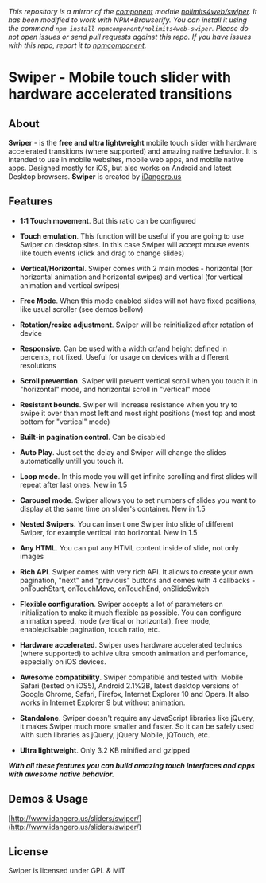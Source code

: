 *This repository is a mirror of the [component](http://component.io) module [nolimits4web/swiper](http://github.com/nolimits4web/swiper). It has been modified to work with NPM+Browserify. You can install it using the command `npm install npmcomponent/nolimits4web-swiper`. Please do not open issues or send pull requests against this repo. If you have issues with this repo, report it to [npmcomponent](https://github.com/airportyh/npmcomponent).*
# Swiper - Mobile touch slider with hardware accelerated transitions

## About

**Swiper** \- is the **free and ultra lightweight** mobile touch slider with hardware accelerated transitions (where supported) and amazing native behavior. It is intended to use in mobile websites, mobile web apps, and mobile native apps. Designed mostly for iOS, but also works on Android and latest Desktop browsers. **Swiper** is created by [iDangero.us][1]



## Features

  * **1:1 Touch movement**. But this ratio can be configured

  * **Touch emulation**. This function will be useful if you are going to use Swiper on desktop sites. In this case Swiper will accept mouse events like touch events (click and drag to change slides)

  * **Vertical/Horizontal**. Swiper comes with 2 main modes - horizontal (for horizontal animation and horizontal swipes) and vertical (for vertical animation and vertical swipes)

  * **Free Mode**. When this mode enabled slides will not have fixed positions, like usual scroller (see demos bellow)

  * **Rotation/resize adjustment**. Swiper will be reinitialized after rotation of device

  * **Responsive**. Can be used with a width or/and height defined in percents, not fixed. Useful for usage on devices with a different resolutions

  * **Scroll prevention**. Swiper will prevent vertical scroll when you touch it in "horizontal" mode, and horizontal scroll in "vertical" mode

  * **Resistant bounds**. Swiper will increase resistance when you try to swipe it over than most left and most right positions (most top and most bottom for "vertical" mode)

  * **Built-in pagination control**. Can be disabled

  * **Auto Play**. Just set the delay and Swiper will change the slides automatically untill you touch it.

  * **Loop mode**. In this mode you will get infinite scrolling and first slides will repeat after last ones. New in 1.5

  * **Carousel mode**. Swiper allows you to set numbers of slides you want to display at the same time on slider's container. New in 1.5

  * **Nested Swipers.** You can insert one Swiper into slide of different Swiper, for example vertical into horizontal. New in 1.5

  * **Any HTML**. You can put any HTML content inside of slide, not only images

  * **Rich API**. Swiper comes with very rich API. It allows to create your own pagination, "next" and "previous" buttons and comes with 4 callbacks - onTouchStart, onTouchMove, onTouchEnd, onSlideSwitch

  * **Flexible configuration**. Swiper accepts a lot of parameters on initialization to make it much flexible as possible. You can configure animation speed, mode (vertical or horizontal), free mode, enable/disable pagination, touch ratio, etc.

  * **Hardware accelerated**. Swiper uses hardware accelerated technics (where supported) to achive ultra smooth animation and perfomance, especially on iOS devices.

  * **Awesome compatibility**. Swiper compatible and tested with: Mobile Safari (tested on iOS5), Android 2.1%2B, latest desktop versions of Google Chrome, Safari, Firefox, Internet Explorer 10 and Opera. It also works in Internet Explorer 9 but without animation.

  * **Standalone**. Swiper doesn't require any JavaScript libraries like jQuery, it makes Swiper much more smaller and faster. So it can be safely used with such libraries as jQuery, jQuery Mobile, jQTouch, etc.

  * **Ultra lightweight**. Only 3.2 KB minified and gzipped

_**With all these features you can build amazing touch interfaces and apps with awesome native behavior.**_

## Demos & Usage

[http://www.idangero.us/sliders/swiper/](http://www.idangero.us/sliders/swiper/)

## License

Swiper is licensed under GPL & MIT

   [1]: http://www.idangero.us